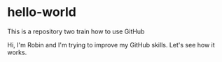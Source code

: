 # hello-world
This is a repository two train how to use GitHub

Hi, I'm Robin and I'm trying to improve my GitHub skills. Let's see how it works.
